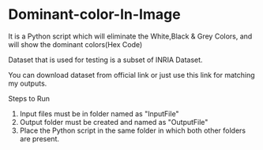 # Dominant-color-In-Image

It is a Python script which will eliminate the White,Black & Grey Colors, and will show the dominant colors(Hex Code)

Dataset that is used for testing is a subset of INRIA Dataset.

You can download dataset from official link or just use this link for matching my outputs.

Steps to Run
1) Input files must be in folder named as "InputFile"
2) Output folder must be created and named as "OutputFile"
3) Place the Python script in the same folder in which both other folders are present.
